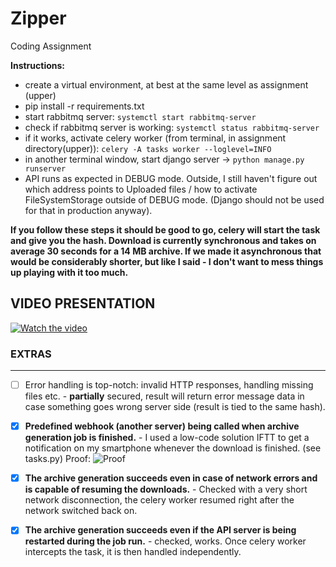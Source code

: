 # Zipper #
Coding Assignment


**Instructions:**

* create a virtual environment, at best at the same level as assignment (upper)
* pip install -r requirements.txt
* start rabbitmq server: `systemctl start rabbitmq-server`
* check if rabbitmq server is working: `systemctl status rabbitmq-server`
* if it works, activate celery worker (from terminal, in assignment directory(upper)): `celery -A tasks worker --loglevel=INFO`
* in another terminal window, start django server -> `python manage.py runserver`
* API runs as expected in DEBUG mode. Outside, I still haven't figure out which address points to Uploaded files / 
  how to activate FileSystemStorage outside of DEBUG mode. (Django should not be used for that in production anyway).

**If you follow these steps it should be good to go, celery will start the task and give you the hash. 
Download is currently synchronous and takes on average 30 seconds for a 14 MB archive. If we made it asynchronous 
that would be considerably shorter, but like I said - I don't want to mess things up playing with it too much.**

## VIDEO PRESENTATION ##
[![Watch the video](https://creazilla-store.fra1.digitaloceanspaces.com/cliparts/63118/zipper-clipart-md.png)](https://youtu.be/BTh3lwkaJfE)

### EXTRAS ###

---------------
- [ ] Error handling is top-notch: invalid HTTP responses, handling missing files
      etc. - **partially** secured, result will return error message data in case something goes wrong server side 
      (result is tied to the same hash).
  
- [x] **Predefined webhook (another server) being called when archive generation
      job is finished.** - I used a low-code solution IFTT to get a notification on my smartphone whenever the 
      download is finished. (see tasks.py)
      Proof: ![Proof](https://i.ibb.co/p170yP7/Screenshot-20210202-184535.png)
  
- [x] **The archive generation succeeds even in case of network errors and is
      capable of resuming the downloads.** - Checked with a very short network disconnection, the celery worker 
      resumed right after the network switched back on.

- [x] **The archive generation succeeds even if the API server is being restarted
      during the job run.** - checked, works. Once celery worker intercepts the task, 
      it is then handled independently.

